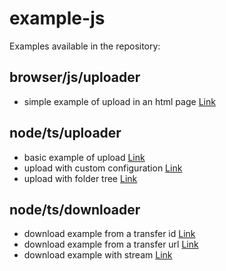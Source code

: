 # example-js

Examples available in the repository:

## browser/js/uploader

- simple example of upload in an html page [Link](https://github.com/fromsmash/example-js/blob/main/browser/js/uploader/upload.html)

## node/ts/uploader

- basic example of upload [Link](https://github.com/fromsmash/example-js/blob/main/node/ts/uploader/src/basic.ts)
- upload with custom configuration [Link](https://github.com/fromsmash/example-js/blob/main/node/ts/uploader/src/customized.ts)
- upload with folder tree [Link](https://github.com/fromsmash/example-js/blob/main/node/ts/uploader/src/tree.ts)

## node/ts/downloader

- download example from a transfer id [Link](https://github.com/fromsmash/example-js/blob/main/node/ts/downloader/src/basic_with_id.ts)
- download example from a transfer url [Link](https://github.com/fromsmash/example-js/blob/main/node/ts/downloader/src/basic_with_url.ts)
- download example with stream [Link](https://github.com/fromsmash/example-js/blob/main/node/ts/downloader/src/stream.ts)
